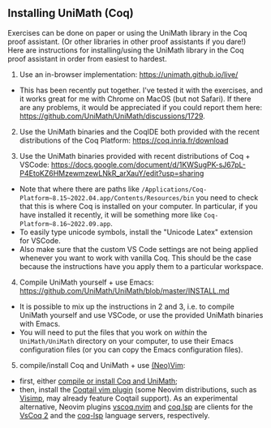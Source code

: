 ## Installing UniMath (Coq)

Exercises can be done on paper or using the UniMath library in the Coq proof assistant. (Or other libraries in other proof assistants if you dare!) Here are instructions for installing/using the UniMath library in the Coq proof assistant in order from easiest to hardest.

1. Use an in-browser implementation: https://unimath.github.io/live/

- This has been recently put together. I've tested it with the exercises, and it works great for me with Chrome on MacOS (but not Safari). If there are any problems, it would be appreciated if you could report them here: https://github.com/UniMath/UniMath/discussions/1729.

2. Use the UniMath binaries and the CoqIDE both provided with the recent distributions of the Coq Platform: https://coq.inria.fr/download

3. Use the UniMath binaries provided with recent distributions of Coq + VSCode: https://docs.google.com/document/d/1KWSugPK-sJ67pL-P4EtoKZ6HMzewmzewLNkR_arXauY/edit?usp=sharing

- Note that where there are paths like `/Applications/Coq-Platform~8.15~2022.04.app/Contents/Resources/bin` you need to check that this is where Coq is installed on your computer. In particular, if you have installed it recently, it will be something more like `Coq-Platform~8.16~2022.09.app`.
- To easily type unicode symbols, install the "Unicode Latex" extension for VSCode.
- Also make sure that the custom VS Code settings are not being applied whenever you want to work with vanilla Coq. This should be the case because the instructions have you apply them to a particular workspace.

4. Compile UniMath yourself + use Emacs: https://github.com/UniMath/UniMath/blob/master/INSTALL.md

- It is possible to mix up the instructions in 2 and 3, i.e. to compile UniMath yourself and use VSCode, or use the provided UniMath binaries with Emacs.
- You will need to put the files that you work on _within_ the `UniMath/UniMath` directory on your computer, to use their Emacs configuration files (or you can copy the Emacs configuration files).

5. compile/install Coq and UniMath + use [(Neo)Vim](https://neovim.io/):

- first, either [compile or install Coq and UniMath](https://github.com/UniMath/UniMath/blob/master/INSTALL.md);
- then, install the [Coqtail vim plugin](https://github.com/whonore/Coqtail)
  (some Neovim distributions, such as
  [Visimp](https://github.com/lucat1/visimp), may already feature Coqtail
  support). As an experimental alternative, Neovim plugins
  [vscoq.nvim](https://github.com/tomtomjhj/vscoq.nvim) and
  [coq.lsp](https://github.com/tomtomjhj/coq-lsp.nvim) are clients for the
  [VsCoq 2](https://github.com/coq-community/vscoq) and the
  [coq-lsp](https://github.com/ejgallego/coq-lsp/) language servers,
  respectively.
